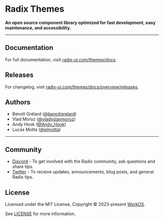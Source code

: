 # Radix Themes

**An open source component library optimized for fast development, easy maintenance, and accessibility.**

---

## Documentation

For full documentation, visit [radix-ui.com/themes/docs](https://radix-ui.com/themes/docs).

## Releases

For changelog, visit [radix-ui.com/themes/docs/overview/releases](https://radix-ui.com/themes/docs/overview/releases).

## Authors

- Benoît Grélard ([@benoitgrelard](https://twitter.com/benoitgrelard))
- Vlad Moroz ([@vladyslavmoroz](https://twitter.com/vladyslavmoroz))
- Andy Hook ([@Andy_Hook](https://twitter.com/Andy_Hook))
- Lucas Motta ([@elmotta](https://twitter.com/elmotta))

---

## Community

- [Discord](https://discord.com/invite/7Xb99uG) - To get involved with the Radix community, ask questions and share tips.
- [Twitter](https://twitter.com/radix_ui) - To receive updates, announcements, blog posts, and general Radix tips.

## License

Licensed under the MIT License, Copyright © 2023-present [WorkOS](https://workos.com).

See [LICENSE](./LICENSE) for more information.
